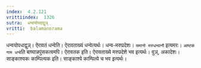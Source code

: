 ```yaml
---
index:  4.2.121
vrittiindex:  1326
sutra:  धन्वयोपदाद्वुञ्
vritti:  balamanorama 
---
```


धन्वयोपधाद्वुञ्। ऐरावतं धन्वेति। ऐरावताख्यं धन्वेत्यर्थः। धन्व-मरुप्रदेशः। `समानो मरुधन्वानौ` इत्यमरः। `आष्टकं नाम धन्वे`ति बाष्यान्नपुंसकत्वमपि। ऐरावतक इति। ऐरावताख्ये मरुप्रदेशे भव इत्यर्थः। वुञ्, अकादेशः। साङ्काश्यकः काम्पिल्यक इति। साङ्काश्ये काम्पिल्ये च भव इत्यर्थः। 

